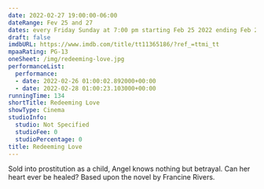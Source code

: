 ```yaml
---
date: 2022-02-27 19:00:00-06:00
dateRange: Fev 25 and 27
dates: every Friday Sunday at 7:00 pm starting Feb 25 2022 ending Feb 27 2022
draft: false
imdbURL: https://www.imdb.com/title/tt11365186/?ref_=ttmi_tt
mpaaRating: PG-13
oneSheet: /img/redeeming-love.jpg
performanceList:
  performance:
  - date: 2022-02-26 01:00:02.892000+00:00
  - date: 2022-02-28 01:00:23.103000+00:00
runningTime: 134
shortTitle: Redeeming Love
showType: Cinema
studioInfo:
  studio: Not Specified
  studioFee: 0
  studioPercentage: 0
title: Redeeming Love
---
```


Sold into prostitution as a child, Angel knows nothing but betrayal. Can her heart ever be healed? Based upon the novel by Francine Rivers.